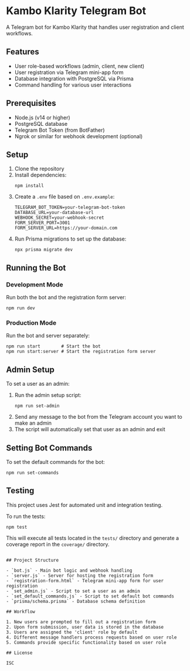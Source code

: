 # Kambo Klarity Telegram Bot

A Telegram bot for Kambo Klarity that handles user registration and client workflows.

## Features

- User role-based workflows (admin, client, new client)
- User registration via Telegram mini-app form
- Database integration with PostgreSQL via Prisma
- Command handling for various user interactions

## Prerequisites

- Node.js (v14 or higher)
- PostgreSQL database
- Telegram Bot Token (from BotFather)
- Ngrok or similar for webhook development (optional)

## Setup

1. Clone the repository
2. Install dependencies:
   ```
   npm install
   ```
3. Create a `.env` file based on `.env.example`:
   ```
   TELEGRAM_BOT_TOKEN=your-telegram-bot-token
   DATABASE_URL=your-database-url
   WEBHOOK_SECRET=your-webhook-secret
   FORM_SERVER_PORT=3001
   FORM_SERVER_URL=https://your-domain.com
   ```
4. Run Prisma migrations to set up the database:
   ```
   npx prisma migrate dev
   ```

## Running the Bot

### Development Mode

Run both the bot and the registration form server:

```
npm run dev
```

### Production Mode

Run the bot and server separately:

```
npm run start        # Start the bot
npm run start:server # Start the registration form server
```

## Admin Setup

To set a user as an admin:

1. Run the admin setup script:
   ```
   npm run set-admin
   ```
2. Send any message to the bot from the Telegram account you want to make an admin
3. The script will automatically set that user as an admin and exit

## Setting Bot Commands

To set the default commands for the bot:

```
npm run set-commands
```

## Testing

This project uses Jest for automated unit and integration testing.

To run the tests:

```
npm test
```

This will execute all tests located in the `tests/` directory and generate a coverage report in the `coverage/` directory.
```

## Project Structure

- `bot.js` - Main bot logic and webhook handling
- `server.js` - Server for hosting the registration form
- `registration-form.html` - Telegram mini-app form for user registration
- `set_admin.js` - Script to set a user as an admin
- `set_default_commands.js` - Script to set default bot commands
- `prisma/schema.prisma` - Database schema definition

## Workflow

1. New users are prompted to fill out a registration form
2. Upon form submission, user data is stored in the database
3. Users are assigned the 'client' role by default
4. Different message handlers process requests based on user role
5. Commands provide specific functionality based on user role

## License

ISC
